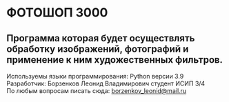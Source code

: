 # ФОТОШОП 3000  
Программа которая будет осуществлять обработку изображений, фотографий и применение к ним 
художественных фильтров.
---------
Используемы языки программирования: Python версии 3.9  
Разработчик: Борзенков Леонид Владимирович студент ИСИП 3/4  
По любым вопросам писать сюда: borzenkov_leonid@mail.ru
